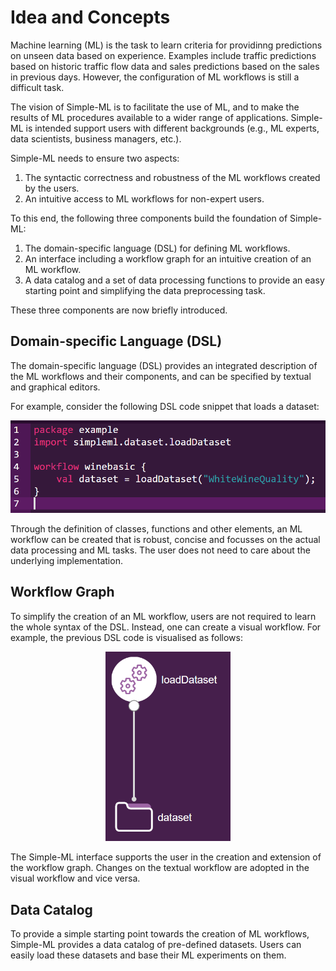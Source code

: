 # Idea and Concepts

Machine learning (ML) is the task to learn criteria for providinng predictions on unseen data based on experience. Examples include traffic predictions based on historic traffic flow data and sales predictions based on the sales in previous days. However, the configuration of ML workflows is still a difficult task.

The vision of Simple-ML is to facilitate the use of ML, and to make the results of ML procedures available to a wider range of applications. Simple-ML is intended support users with different backgrounds (e.g., ML experts, data scientists, business managers, etc.).

Simple-ML needs to ensure two aspects:
1. The syntactic correctness and robustness of the ML workflows created by the users.
2. An intuitive access to ML workflows for non-expert users.

To this end, the following three components build the foundation of Simple-ML:
1. The domain-specific language (DSL) for defining ML workflows.
2. An interface including a workflow graph for an intuitive creation of an ML workflow.
3. A data catalog and a set of data processing functions to provide an easy starting point and simplifying the data preprocessing task.

These three components are now briefly introduced.

## Domain-specific Language (DSL)

The domain-specific language (DSL) provides an integrated description of the ML workflows and their components, and can be specified by textual and graphical editors.

For example, consider the following DSL code snippet that loads a dataset:

<p align="center">
<kbd>
<img src="https://github.com/Simple-ML/Simple-ML/raw/main/docs/img/textual_example.PNG" width="600"/>
</kbd>
</p>

Through the definition of classes, functions and other elements, an ML workflow can be created that is robust, concise and focusses on the actual data processing and ML tasks. The user does not need to care about the underlying implementation.

## Workflow Graph

To simplify the creation of an ML workflow, users are not required to learn the whole syntax of the DSL. Instead, one can create a visual workflow. For example, the previous DSL code is visualised as follows:

<p align="center">
<kbd>
<img src="https://github.com/Simple-ML/Simple-ML/raw/main/docs/img/visual_example.PNG" width="200"/>
</kbd>
</p>

The Simple-ML interface supports the user in the creation and extension of the workflow graph. Changes on the textual workflow are adopted in the visual workflow and vice versa.

## Data Catalog ##

To provide a simple starting point towards the creation of ML workflows, Simple-ML provides a data catalog of pre-defined datasets. Users can easily load these datasets and base their ML experiments on them.
